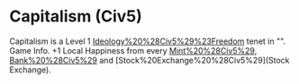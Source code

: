 # Capitalism (Civ5)

Capitalism is a Level 1 [Ideology%20%28Civ5%29%23Freedom](Freedom) tenet in "".
Game Info.
+1 Local Happiness from every [Mint%20%28Civ5%29](Mint), [Bank%20%28Civ5%29](Bank) and [Stock%20Exchange%20%28Civ5%29](Stock Exchange).